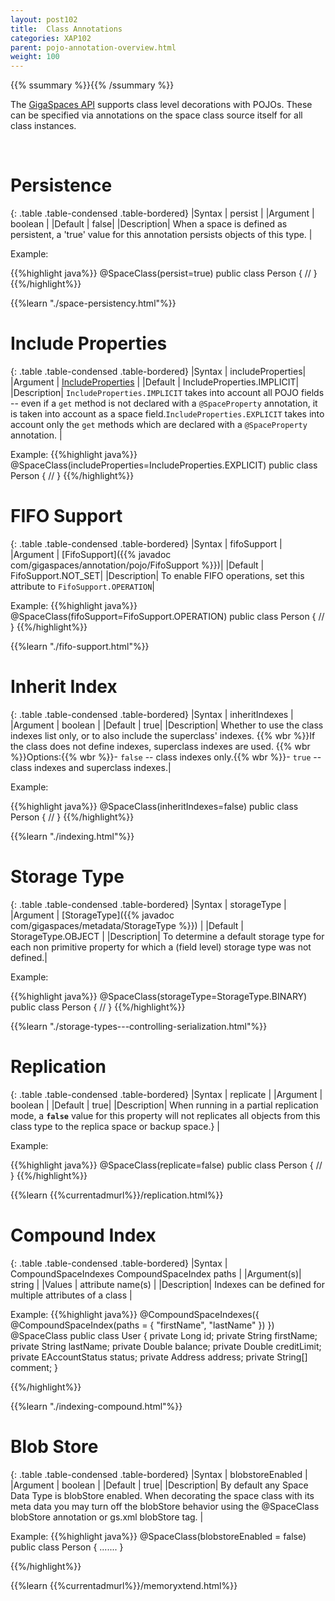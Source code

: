 ```yaml
---
layout: post102
title:  Class Annotations
categories: XAP102
parent: pojo-annotation-overview.html
weight: 100
---
```


{{% ssummary %}}{{% /ssummary %}}



The [GigaSpaces API](./the-gigaspace-interface-overview.html) supports class level decorations with POJOs. These can be specified via annotations on the space class source itself  for all class instances.


<br>

# Persistence

{: .table   .table-condensed  .table-bordered}
|Syntax     | persist |
|Argument   | boolean          |
|Default    | false|
|Description| When a space is defined as persistent, a 'true' value for this annotation persists objects of this type. |

Example:

{{%highlight java%}}
@SpaceClass(persist=true)
public class Person {
//
}
{{%/highlight%}}

{{%learn "./space-persistency.html"%}}


# Include Properties

{: .table   .table-condensed  .table-bordered}
|Syntax     | includeProperties|
|Argument   | [IncludeProperties](http://www.gigaspaces.com/docs/JavaDoc{{%currentversion%}}/com/gigaspaces/annotation/pojo/SpaceClass.IncludeProperties.html)      |
|Default    | IncludeProperties.IMPLICIT|
|Description| `IncludeProperties.IMPLICIT` takes into account all POJO fields -- even if a `get` method is not declared with a `@SpaceProperty` annotation, it is taken into account as a space field.`IncludeProperties.EXPLICIT` takes into account only the `get` methods which are declared with a `@SpaceProperty` annotation. |

Example:
{{%highlight java%}}
@SpaceClass(includeProperties=IncludeProperties.EXPLICIT)
public class Person {
  //
}
{{%/highlight%}}


# FIFO Support

{: .table   .table-condensed  .table-bordered}
|Syntax     | fifoSupport |
|Argument   | [FifoSupport]({{% javadoc com/gigaspaces/annotation/pojo/FifoSupport %}})|
|Default    | FifoSupport.NOT_SET|
|Description| To enable FIFO operations, set this attribute to `FifoSupport.OPERATION`|


Example:
{{%highlight java%}}
@SpaceClass(fifoSupport=FifoSupport.OPERATION)
public class Person {
  //
}
{{%/highlight%}}

{{%learn "./fifo-support.html"%}}


# Inherit Index

{: .table   .table-condensed  .table-bordered}
|Syntax     | inheritIndexes |
|Argument   | boolean          |
|Default    | true|
|Description| Whether to use the class indexes list only, or to also include the superclass' indexes. {{% wbr %}}If the class does not define indexes, superclass indexes are used. {{% wbr %}}Options:{{% wbr %}}- `false` -- class indexes only.{{% wbr %}}- `true` -- class indexes and superclass indexes.|

Example:

{{%highlight java%}}
@SpaceClass(inheritIndexes=false)
public class Person {
  //
}
{{%/highlight%}}

{{%learn "./indexing.html"%}}

# Storage Type

{: .table   .table-condensed  .table-bordered}
|Syntax     | storageType |
|Argument   | [StorageType]({{% javadoc com/gigaspaces/metadata/StorageType %}})          |
|Default    | StorageType.OBJECT |
|Description| To determine a default storage type for each non primitive property for which a (field level) storage type was not defined.|


Example:

{{%highlight java%}}
@SpaceClass(storageType=StorageType.BINARY)
public class Person {
  //
}
{{%/highlight%}}

{{%learn "./storage-types---controlling-serialization.html"%}}

# Replication

{: .table   .table-condensed  .table-bordered}
|Syntax     | replicate |
|Argument   | boolean          |
|Default    | true|
|Description| When running in a partial replication mode, a **`false`** value for this property will not replicates all objects from this class type to the replica space or backup space.} |

Example:

{{%highlight java%}}
@SpaceClass(replicate=false)
public class Person {
  //
}
{{%/highlight%}}



{{%learn {{%currentadmurl%}}/replication.html%}}


# Compound Index

{: .table   .table-condensed  .table-bordered}
|Syntax     | CompoundSpaceIndexes CompoundSpaceIndex paths  |
|Argument(s)| string          |
|Values     | attribute name(s)   |
|Description| Indexes can be defined for multiple attributes of a class  |


Example:
{{%highlight java%}}
@CompoundSpaceIndexes({ @CompoundSpaceIndex(paths = { "firstName", "lastName" }) })
@SpaceClass
public class User {
     private Long id;
     private String firstName;
     private String lastName;
     private Double balance;
     private Double creditLimit;
     private EAccountStatus status;
     private Address address;
     private String[] comment;
}

{{%/highlight%}}

{{%learn "./indexing-compound.html"%}}

# Blob Store

{: .table   .table-condensed  .table-bordered}
|Syntax     | blobstoreEnabled  |
|Argument | boolean          |
|Default | true|
|Description| By default any Space Data Type is blobStore enabled. When decorating the space class with its meta data you may turn off the blobStore behavior using the @SpaceClass blobStore annotation or gs.xml blobStore tag.  |


Example:
{{%highlight java%}}
@SpaceClass(blobstoreEnabled = false)
public class Person {
    .......
}

{{%/highlight%}}

{{%learn {{%currentadmurl%}}/memoryxtend.html%}}


